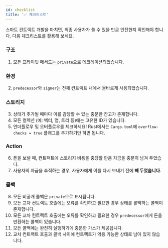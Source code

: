 ```yaml
---
id: checklist
title: '✅ 체크리스트'
---
```


스마트 컨트랙트 개발을 마치면, 최종 사용자가 쓸 수 있을 만큼 안전한지 확인해야 합니다. 다음 체크리스트를 활용해 보세요.

### 구조
1. 모든 프라이빗 메서드는 `private`으로 데코레이션되었습니다.

### 환경
2. `predecessor`와 `signer`는 전체 컨트랙트 내에서 올바르게 사용되었습니다.

### 스토리지
3. 상태가 추가될 때마다 이를 감당할 수 있는 충분한 잔고가 존재합니다.
4. 모든 컬렉션 (예: 벡터, 맵, 트리 등)에는 고유한 ID가 있습니다.
5. 언더플로우 및 오버플로우를 체크하세요! Rust에서는 `Cargo.toml`에 `overflow-checks = true` 플래그를 추가하기만 하면 됩니다.

### Action
6. 돈을 보낼 때, 컨트랙트에 스토리지 비용을 충당할 만큼 자금을 충분히 남겨 두었습다.
7. 사용자의 자금을 추적하는 경우, 사용자에게 이를 다시 보내기 전에 **빼 두었습니다**.

### 콜백
8. 모든 비공개 콜백은 `private`으로 표시됩니다.
9. 모든 교차 컨트랙트 호출에는 오류를 확인하고 필요한 경우 상태를 롤백하는 콜백이 존재합니다.
10. 모든 교차 컨트랙트 호출에는 오류를 확인하고 필요한 경우 `predecessor`에게 돈을 반환하는 콜백이 있습니다.
11. 모든 콜백에는 완전히 실행하기에 충분한 가스가 제공됩니다.
12. 교차 컨트랙트 호출과 콜백 사이에 컨트랙트가 악용 가능한 상태로 남아 있지 않습니다.